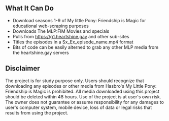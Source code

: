 ## What It Can Do
* Download seasons 1-9 of My little Pony: Friendship is Magic for educational web-scraping purposes
* Downloads The MLP:FIM Movies and specials 
* Pulls from https://g1.heartshine.gay and other sub-sites
* Titles the episodes in a Sx_Ex_episode_name.mp4 format
* Bits of code can be easily alterned to grab any other MLP media from the heartshine.gay servers

  
## Disclaimer
The project is for study purpose only. Users should recognize that downloading any episodes or other media from Hasbro's My Little Pony: Friendship is Magic is prohibited. All media downloaded using this project should be deleted within 48 hours. Use of the project is at user's own risk. The owner does not guarantee or assume responsibility for any damages to user's computer system, mobile device, loss of data or legal risks that results from using the project.
